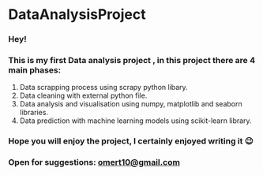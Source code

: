 # DataAnalysisProject

### Hey! 
### This is my first Data analysis project , in this project there are 4 main phases:
1. Data scrapping process using scrapy python libary.
2. Data cleaning with external python file.
3. Data analysis and visualisation using numpy, matplotlib and seaborn libraries.
4. Data prediction with machine learning models using scikit-learn library.

### Hope you will enjoy the project, I certainly enjoyed writing it :wink:
### Open for suggestions: omert10@gmail.com
